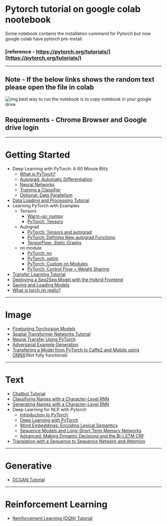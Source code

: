 # Pytorch tutorial on google colab nootebook 
Some notebook contains the installation command for Pytorch but now google colab have pytorch pre-install.
### [reference - https://pytorch.org/tutorials/](https://pytorch.org/tutorials/)

***
## Note - If the below links shows the random text please open the file in colab
![img](https://github.com/param087/Pytorch-tutorial-on-Google-colab/blob/master/Images/Screenshot%20(74).png)
best way to run the notebook is to copy notebook in your google drive
## Requirements - Chrome Browser and Google drive login
                  
 
***
# Getting Started
  * Deep Learning with PyTorch: A 60 Minute Blitz
    * [What is PyTorch?](https://colab.research.google.com/drive/1SCW0WNW4716jV803YJiRvsvcQezR0Tzx)
    * [Autograd: Automatic Differentiation](https://colab.research.google.com/drive/1XW3phQbownypM9xyG0_05hzxVe5lc1Yr)
    * [Neural Networks](https://colab.research.google.com/drive/1kYBwZfxC-L7dvj51NcNdS1VSQPT0IjqG)
    * [Training a Classifier](https://colab.research.google.com/drive/1v-rWBOFdqfBRaNcx27uC9q82K9XrXjHx)
    * [Optional: Data Parallelism](https://colab.research.google.com/drive/1e6FRN2YKSJlefWrZKPp4Hy-n5l9ckhC-)
 * [Data Loading and Processing Tutorial](https://colab.research.google.com/drive/13BxH3nkqwlU_ZCplU2Czn8cgP7nnR0xR)
 * Learning PyTorch with Examples
    * Tensors
        * [Warm-up: numpy](https://colab.research.google.com/drive/1uT6cq0JQZBhw4M0EJZUoikekES2ltNGw)
        * [PyTorch: Tensors](https://colab.research.google.com/drive/16GkGDyhPoDh86WbpllIGSzVwcJYlJ4VJ)
    * Autograd
        * [PyTorch: Tensors and autograd](https://colab.research.google.com/drive/1pMlThbtxTloO2_kjVHiKSLDIWzTzwy-w)
        * [PyTorch: Defining New autograd Functions](https://colab.research.google.com/drive/1DYN2MTlYO4pH2nEPYSvNSZ5UeLzlBC5o)
        * [ TensorFlow: Static Graphs](https://colab.research.google.com/drive/1_lmbHaVqjsJLGK--qdB-8SgnBYCb_eZO)
    * nn module
        * [PyTorch: nn](https://colab.research.google.com/drive/1rapdN2TWzFlnSIAreupyp9EQyaPSLeCI)
        * [PyTorch: optim](https://colab.research.google.com/drive/1YjUydyfYOYdjet-Mbp-iXF7d4K5_AjUt)
        * [PyTorch: Custom nn Modules](https://colab.research.google.com/drive/14O9Yu1Vv7I8zywk3E1si-Zd6JPUtr6bk)
        * [PyTorch: Control Flow + Weight Sharing](https://colab.research.google.com/drive/1aCLvTV2miF4U5hJljNPHUzcijBtzd6BL)
  * [Transfer Learning Tutorial](https://colab.research.google.com/drive/1RADkS5naNGsBr_SoKL4NrjN5NphVhk_7)
  * [Deploying a Seq2Seq Model with the Hybrid Frontend](https://colab.research.google.com/drive/1lq9MMIpJwQP6DH7QCdvfuGJkqdUFravU)
  * [Saving and Loading Models](https://colab.research.google.com/drive/1F5Vk9A7q-KyT4JR8vj_ly7ySqlB-CRcq)
  * [What is torch.nn really?](https://colab.research.google.com/drive/1Z0dCglegggLunaqxdafiTX3nbmPYryDg)
  
***
# Image
  * [Finetuning Torchvision Models](https://colab.research.google.com/drive/1_VPPbBj_92lmYBm8RwmpY2Qto3Cgweqe)
  * [Spatial Transformer Networks Tutorial](https://colab.research.google.com/drive/1FvxC9l-M_ZHqmfRnVHxR1siEB7FcJKXS)
  * [Neural Transfer Using PyTorch](https://colab.research.google.com/drive/11CGMdE7F58H0bknm7WNvdQw-5l1tgeZ_)
  * [Adversarial Example Generation](https://colab.research.google.com/drive/1R0rE5MfdeUhB65fr-GzMr7aDbStMuJGL)
  * [Transfering a Model from PyTorch to Caffe2 and Mobile using ONNX](https://colab.research.google.com/drive/1NELDQYwXwr4ZOhl77CoHK2Gv7X2coaJY)(Not fully functional)
***
# Text
  * [Chatbot Tutorial](https://colab.research.google.com/drive/1Qs6m-gZ7It53hmMbCNGST962cycQWRvW)
  * [Classifying Names with a Character-Level RNN](https://colab.research.google.com/drive/1OvOe4dsd7VFymz2PE2r1BMHiJtglBeu1)
  * [Generating Names with a Character-Level RNN](https://colab.research.google.com/drive/165YAVmrWuuM-ESZ2ELUJahkpgH3fyTAF)
  * Deep Learning for NLP with Pytorch
    * [Introduction to PyTorch](https://colab.research.google.com/drive/13ZBvOIv5Y9TygB4eYsh1HpE7f8stF2xJ)
    * [Deep Learning with PyTorch](https://colab.research.google.com/drive/1EWTfj2MsPo1HjBWSLH7K0P-JuoZSkoLh)
    * [Word Embeddings: Encoding Lexical Semantics](https://colab.research.google.com/drive/1ZsfSsj91SVTsH8JXpPCUvTVkZFzEkCNr)
    * [Sequence Models and Long-Short Term Memory Networks](https://colab.research.google.com/drive/1Av0fPm6cvr5go8RTVMOV_O5YHBAMxglo)
    * [Advanced: Making Dynamic Decisions and the Bi-LSTM CRF](https://colab.research.google.com/drive/1IOpo97OD7Af0vQ31U9tmAWNw36tz_YK4)
  * [Translation with a Sequence to Sequence Network and Attention](https://colab.research.google.com/drive/1ixOr2JarQUfUL5mioVjD9QV3xpj6c36S)
***
# Generative
  * [DCGAN Tutorial](https://colab.research.google.com/drive/1u6SekdLKZMLHXyLsJmvGnwR3CKOv8EWJ)
***
# Reinforcement Learning
  * [Reinforcement Learning (DQN) Tutorial](https://colab.research.google.com/drive/1fQA5LK3LJvWkXAB-mvS6-rLZFbkqa9KE)
    
    
